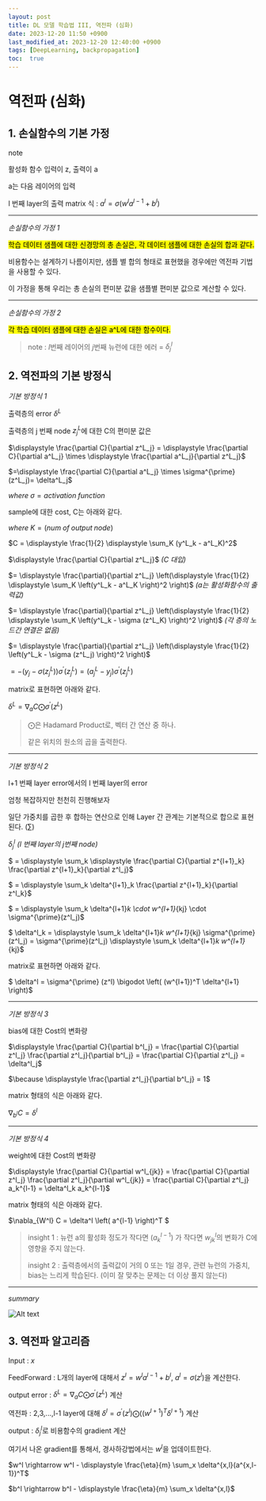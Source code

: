 ```yaml
---
layout: post
title: DL 모델 학습법 III, 역전파 (심화)
date: 2023-12-20 11:50 +0900
last_modified_at: 2023-12-20 12:40:00 +0900
tags: [DeepLearning, backpropagation]
toc:  true
---
```


# 역전파 (심화)

## 1. 손실함수의 기본 가정

note

활성화 함수 입력이 z, 출력이 a

a는 다음 레이어의 입력

l 번째 layer의 출력 matrix 식 : $a^l = \sigma (w^l a^{l-1} + b^l)$

---
*손실함수의 가정 1*

<mark>학습 데이터 샘플에 대한 신경망의 총 손실은, 각 데이터 샘플에 대한 손실의 합과 같다.</mark>

비용함수는 설계하기 나름이지만, 샘플 별 합의 형태로 표현했을 경우에만 역전파 기법을 사용할 수 있다.

이 가정을 통해 우리는 총 손실의 편미분 값을 샘플별 편미분 값으로 계산할 수 있다.

---
*손실함수의 가정 2*

<mark>각 학습 데이터 샘플에 대한 손실은 a^L에 대한 함수이다.</mark>

> note : *l*번째 레이어의 *j*번째 뉴런에 대한 에러 = $\delta^l_j$


## 2. 역전파의 기본 방정식

*기본 방정식 1*

출력층의 error $\delta^L$

출력층의 j 번째 node $z^L_j$에 대한 C의 편미분 값은

$\displaystyle \frac{\partial C}{\partial z^L_j} = \displaystyle \frac{\partial C}{\partial a^L_j} \times \displaystyle \frac{\partial a^L_j}{\partial z^L_j}$

$=\displaystyle \frac{\partial C}{\partial a^L_j} \times \sigma^{\prime} (z^L_j)= \delta^L_j$

$where\;\sigma = activation\;function$

sample에 대한 cost, C는 아래와 같다.

$where\;K = (num\;of\;output\;node)$

$C = \displaystyle \frac{1}{2} \displaystyle \sum_K (y^L_k - a^L_K)^2$

$\displaystyle \frac{\partial C}{\partial z^L_j}$   *(C 대입)*

$= \displaystyle \frac{\partial}{\partial z^L_j} \left(\displaystyle \frac{1}{2} \displaystyle \sum_K \left(y^L_k - a^L_K \right)^2 \right)$   *(a는 활성화함수의 출력값)*

$= \displaystyle \frac{\partial}{\partial z^L_j} \left(\displaystyle \frac{1}{2} \displaystyle \sum_K \left(y^L_k - \sigma (z^L_K) \right)^2 \right)$ *(각 층의 노드간 연결은 없음)*

$= \displaystyle \frac{\partial}{\partial z^L_j} \left(\displaystyle \frac{1}{2} \left(y^L_k - \sigma (z^L_j) \right)^2 \right)$

$= - \left(y_j - \sigma(z^L_j) \right)\sigma^{\prime} \left( z^L_j \right) = \left( a^L_j - y_j \right) \sigma^{\prime} \left( z^L_j \right)$

matrix로 표현하면 아래와 같다.

$\delta^L = \nabla_a C \bigodot \sigma^{\prime} (z^L)$

> $\bigodot$은 Hadamard Product로, 벡터 간 연산 중 하나.
>
> 같은 위치의 원소의 곱을 출력한다.

---
*기본 방정식 2*

l+1 번째 layer error에서의 l 번째 layer의 error

엄청 복잡하지만 천천히 진행해보자

일단 가중치를 곱한 후 합하는 연산으로 인해 Layer 간 관계는 기본적으로 합으로 표현된다. $\left( \sum \right)$

$\delta^l_j$ *(l 번째 layer의 j번째 node)*

$ = \displaystyle \sum_k \displaystyle \frac{\partial C}{\partial z^{l+1}_k} \frac{\partial z^{l+1}_k}{\partial z^l_j}$

$ = \displaystyle \sum_k \delta^{l+1}_k \frac{\partial z^{l+1}_k}{\partial z^l_k}$

$ = \displaystyle \sum_k \delta^{l+1}_k \cdot w^{l+1}_{kj} \cdot \sigma^{\prime}(z^l_j)$

<!-- > $\because z^{l+1}_k = \displaystyle \sum w^{l+1}_{kj} a^l_j + b^{l+1}_k = \displaystyle \sum_j w^{l+1}_{kj} \sigma(z^l_k) + b^{l+1}_k $
>
> $\displaystyle \frac{\partial z^{l+1}_k}{\partial z^l_k} = w^{l+1}_{kj} \sigma^{\prime}(z^l_k)$ -->

$ \delta^l_k = \displaystyle \sum_k \delta^{l+1}_k w^{l+1}_{kj} \sigma^{\prime} (z^l_j) = \sigma^{\prime}(z^l_j) \displaystyle \sum_k \delta^{l+1}_k w^{l+1}_{kj}$

matrix로 표현하면 아래와 같다.

$ \delta^l = \sigma^{\prime} (z^l) \bigodot \left( (w^{l+1})^T \delta^{l+1} \right)$

---
*기본 방정식 3*

bias에 대한 Cost의 변화량

$\displaystyle \frac{\partial C}{\partial b^l_j} = \frac{\partial C}{\partial z^l_j} \frac{\partial z^l_j}{\partial b^l_j} = \frac{\partial C}{\partial z^l_j} = \delta^l_j$

$\because \displaystyle \frac{\partial z^l_j}{\partial b^l_j} = 1$

matrix 형태의 식은 아래와 같다.

$\nabla_{b^l} C = \delta^l$

---
*기본 방정식 4*

weight에 대한 Cost의 변화량

$\displaystyle \frac{\partial C}{\partial w^l_{jk}} = \frac{\partial C}{\partial z^l_j}  \frac{\partial z^l_j}{\partial w^l_{jk}} = \frac{\partial C}{\partial z^l_j} a_k^{l-1} = \delta^l_k a_k^{l-1}$

matrix 형태의 식은 아래와 같다.

$\nabla_{W^l} C = \delta^l \left( a^{l-1} \right)^T $

> insight 1 : 뉴런 a의 활성화 정도가 작다면 $(a_k^{l-1})$ 가 작다면 $w^l_{jk}$의 변화가 C에 영향을 주지 않는다.
>
> insight 2 : 출력층에서의 출력값이 거의 0 또는 1일 경우, 관련 뉴런의 가중치, bias는 느리게 학습된다. (이미 잘 맞추는 문제는 더 이상 풀지 않는다)

---
*summary*

![Alt text](\..\img\DL2-11.png)

## 3. 역전파 알고리즘

Input : $x$

FeedForward : L개의 layer에 대해서 $z^l = w^la^{l-1} + b^l$, $a^l = \sigma(z^l)$을 계산한다.

output error : $\delta^L = \nabla_aC \bigodot \sigma^{\prime}(z^L)$ 계산

역전파 : 2,3,...,l-1 layer에 대해 $\delta^l = \sigma^{\prime} (z^l) \bigodot \left( (w^{l+1})^T \delta^{l+1} \right)$ 계산

output : $\delta^l_j$로 비용함수의 gradient 계산

여기서 나온 gradient를 통해서, 경사하강법에서는 $w^l$을 업데이트한다.

$w^l \rightarrow w^l - \displaystyle \frac{\eta}{m} \sum_x \delta^{x,l}(a^{x,l-1})^T$

$b^l \rightarrow b^l - \displaystyle \frac{\eta}{m} \sum_x \delta^{x,l}$